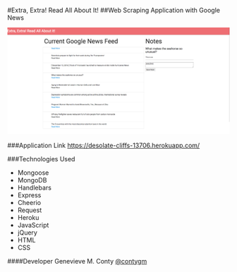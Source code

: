 #Extra, Extra! Read All About It!
##Web Scraping Application with Google News

![Screenshot](/screenshot.png)

###Application Link
https://desolate-cliffs-13706.herokuapp.com/

###Technologies Used
* Mongoose
* MongoDB
* Handlebars
* Express
* Cheerio
* Request
* Heroku
* JavaScript
* jQuery
* HTML
* CSS

####Developer
Genevieve M. Conty [@contygm](https://github.com/contygm)